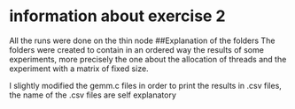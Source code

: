 # information about exercise 2
All the runs were done on the thin node
##Explanation of the folders
The folders were created to contain in an ordered way the results of some experiments, more precisely the one about the allocation of threads and the experiment with a matrix of fixed size.

I slightly modified the gemm.c files in order to print the results in .csv files, the name of the .csv files are self explanatory


